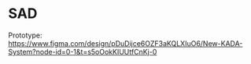 # SAD
Prototype: https://www.figma.com/design/pDuDijce6OZF3aKQLXIuO6/New-KADA-System?node-id=0-1&t=s5oOokKIUUtfCnKj-0
